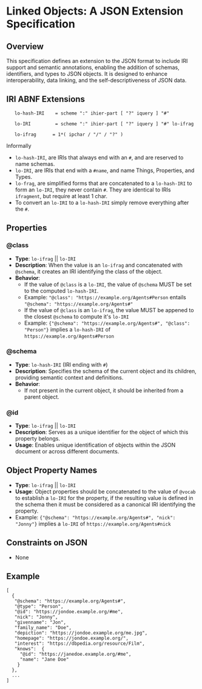 # Linked Objects: A JSON Extension Specification

## Overview
This specification defines an extension to the JSON format to include IRI support and semantic annotations, enabling the addition of schemas, identifiers, and types to JSON objects. It is designed to enhance interoperability, data linking, and the self-descriptiveness of JSON data.

## IRI ABNF Extensions
```
   lo-hash-IRI    = scheme ":" ihier-part [ "?" iquery ] "#"
   
   lo-IRI         = scheme ":" ihier-part [ "?" iquery ] "#" lo-ifrag
   
   lo-ifrag      = 1*( ipchar / "/" / "?" )
```
Informally
- `lo-hash-IRI`, are IRIs that always end with an `#`, and are reserved to name schemas.
- `lo-IRI`, are IRIs that end with a `#name`, and name Things, Properties, and Types.
- `lo-frag`, are simplified forms that are concatenated to a `lo-hash-IRI` to form an `lo-IRI`, they never contain `#`. They are identical to IRIs `ifragment`, but require at least 1 char.
- To convert an `lo-IRI` to a `lo-hash-IRI` simply remove everything after the `#`.

## Properties

### @class
- **Type**: `lo-ifrag` || `lo-IRI`
- **Description**: When the value is an `lo-ifrag` and concatenated with `@schema`, it creates an IRI identifying the class of the object.
- **Behavior**: 
  - If the value of `@class` is a `lo-IRI`, the value of `@schema` MUST be set to the computed `lo-hash-IRI`.
  - Example: `"@class": "https://example.org/Agents#Person` entails `"@schema": "https://example.org/Agents#"`
  - If the value of `@class` is an `lo-ifrag`, the value MUST be appened to the closest `@schema` to compute it's `lo-IRI`
  - Example: `{"@schema": "https://example.org/Agents#", "@class": "Person"}` implies a `lo-hash-IRI` of `https://example.org/Agents#Person`
 
### @schema
- **Type**: `lo-hash-IRI` (IRI ending with `#`)
- **Description**: Specifies the schema of the current object and its children, providing semantic context and definitions.
- **Behavior**: 
  - If not present in the current object, it should be inherited from a parent object.

### @id
- **Type**: `lo-ifrag` || `lo-IRI`
- **Description**: Serves as a unique identifier for the object of which this property belongs.
- **Usage**: Enables unique identification of objects within the JSON document or across different documents.

## Object Property Names
- **Type**: `lo-ifrag` || `lo-IRI`
- **Usage**: Object properties should be concatenated to the value of `@vocab` to establish a `lo-IRI` for the property, if the resulting value is defined in the schema then it must be considered as a canonical IRI identifying the property.
- Example: `{"@schema": "https://example.org/Agents#", "nick": "Jonny"}` implies a `lo-IRI` of `https://example.org/Agents#nick`

## Constraints on JSON
- None

## Example 
```
[
  {
   "@schema": "https://example.org/Agents#",
   "@type": "Person",
   "@id": "https://jondoe.example.org/#me",
   "nick": "Jonny",
   "givenname": "Jon",
   "family_name": "Doe",
   "depiction": "https://jondoe.example.org/me.jpg",
   "homepage": "https://jondoe.example.org/",
   "interest": "https://dbpedia.org/resource/Film",
   "knows":  {
     "@id": "https://janedoe.example.org/#me",
     "name": "Jane Doe"
    }
  },
  ...
]
```
